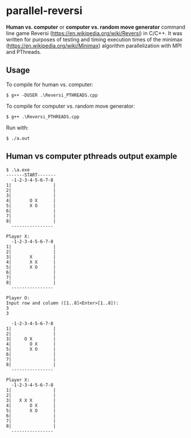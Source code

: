 # parallel-reversi

**Human vs. computer** or **computer vs. random move generator** command line game Reversi (https://en.wikipedia.org/wiki/Reversi) in C/C++. It was written for purposes of testing and timing execution times of the minimax (https://en.wikipedia.org/wiki/Minimax) algorithm parallelization with MPI and PThreads.

## Usage

To compile for human vs. computer:

    $ g++ -DUSER .\Reversi_PTHREADS.cpp

To compile for computer vs. random move generator:

    $ g++ .\Reversi_PTHREADS.cpp

Run with:

    $ ./a.out

## Human vs computer pthreads output example

```
$ .\a.exe
-------START-------
  -1-2-3-4-5-6-7-8
1|                |
2|                |
3|                |
4|       O X      |
5|       X O      |
6|                |
7|                |
8|                |
  ----------------

Player X:
  -1-2-3-4-5-6-7-8
1|                |
2|                |
3|       X        |
4|       X X      |
5|       X O      |
6|                |
7|                |
8|                |
  ----------------

Player O:
Input row and column ([1..8]<Enter>[1..8]):
3
3

  -1-2-3-4-5-6-7-8
1|                |
2|                |
3|     O X        |
4|       O X      |
5|       X O      |
6|                |
7|                |
8|                |
  ----------------

Player X:
  -1-2-3-4-5-6-7-8
1|                |
2|                |
3|   X X X        |
4|       O X      |
5|       X O      |
6|                |
7|                |
8|                |
  ----------------
```
